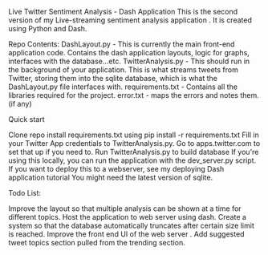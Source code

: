 Live Twitter Sentiment Analysis - Dash Application
This is the second version of my Live-streaming sentiment analysis application .
It is created using Python and Dash.



Repo Contents:
DashLayout.py - This is currently the main front-end application code. Contains the dash application layouts, logic for graphs, interfaces with the database...etc. 
TwitterAnalysis.py - This should run in the background of your application. This is what streams tweets from Twitter, storing them into the sqlite database, which is what the DashLayout.py file interfaces with.
requirements.txt - Contains all the libraries required for the project.
error.txt - maps the errors and notes them. (if any)

Quick start

Clone repo
install requirements.txt using pip install -r requirements.txt
Fill in your Twitter App credentials to TwitterAnalysis.py. Go to apps.twitter.com to set that up if you need to.
Run TwitterAnalysis.py to build database
If you're using this locally, you can run the application with the dev_server.py script. If you want to deploy this to a webserver, see my deploying Dash application tutorial
You might need the latest version of sqlite.

Todo List:

Improve the layout so that multiple analysis can be shown at a time for different topics.
Host the application to web server using dash.
Create a system so that the database automatically truncates after certain size limit is reached.
Improve the front end UI of the web server .
Add suggested tweet topics section pulled from the trending section.